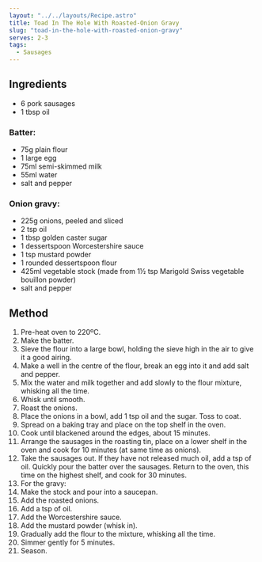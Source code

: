```yaml
---
layout: "../../layouts/Recipe.astro"
title: Toad In The Hole With Roasted-Onion Gravy
slug: "toad-in-the-hole-with-roasted-onion-gravy"
serves: 2-3
tags:
  - Sausages
---
```


## Ingredients

- 6 pork sausages
- 1 tbsp oil

### Batter:

- 75g plain flour
- 1 large egg
- 75ml semi-skimmed milk
- 55ml water
- salt and pepper

### Onion gravy:

- 225g onions, peeled and sliced
- 2 tsp oil
- 1 tbsp golden caster sugar
- 1 dessertspoon Worcestershire sauce
- 1 tsp mustard powder
- 1 rounded dessertspoon flour
- 425ml vegetable stock (made from 1½ tsp Marigold Swiss vegetable bouillon powder)
- salt and pepper

## Method

1. Pre-heat oven to 220ºC.
1. Make the batter.
1. Sieve the flour into a large bowl, holding the sieve high in the air to give it a good airing.
1. Make a well in the centre of the flour, break an egg into it and add salt and pepper.
1. Mix the water and milk together and add slowly to the flour mixture, whisking all the time.
1. Whisk until smooth.
1. Roast the onions.
1. Place the onions in a bowl, add 1 tsp oil and the sugar. Toss to coat.
1. Spread on a baking tray and place on the top shelf in the oven.
1. Cook until blackened around the edges, about 15 minutes.
1. Arrange the sausages in the roasting tin, place on a lower shelf in the oven and cook for 10 minutes (at same time as onions).
1. Take the sausages out. If they have not released much oil, add a tsp of oil. Quickly pour the batter over the sausages. Return to the oven, this time on the highest shelf, and cook for 30 minutes.
1. For the gravy:
1. Make the stock and pour into a saucepan.
1. Add the roasted onions.
1. Add a tsp of oil.
1. Add the Worcestershire sauce.
1. Add the mustard powder (whisk in).
1. Gradually add the flour to the mixture, whisking all the time.
1. Simmer gently for 5 minutes.
1. Season.